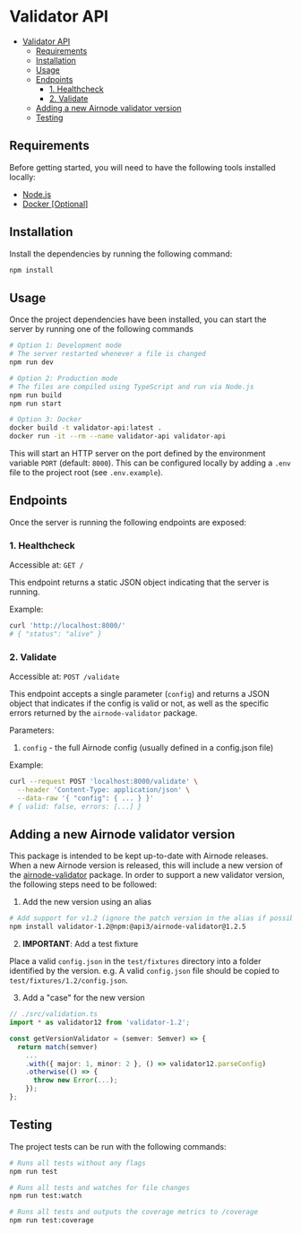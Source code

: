 # Validator API

- [Validator API](#validator-api)
  - [Requirements](#requirements)
  - [Installation](#installation)
  - [Usage](#usage)
  - [Endpoints](#endpoints)
    - [1. Healthcheck](#1-healthcheck)
    - [2. Validate](#2-validate)
  - [Adding a new Airnode validator version](#adding-a-new-airnode-validator-version)
  - [Testing](#testing)

## Requirements

Before getting started, you will need to have the following tools installed locally:

- [Node.js](https://github.com/nvm-sh/nvm)
- [Docker [Optional]](https://www.docker.com/)

## Installation

Install the dependencies by running the following command:

```sh
npm install
```

## Usage

Once the project dependencies have been installed, you can start the server by running one of the following commands

```sh
# Option 1: Development mode
# The server restarted whenever a file is changed
npm run dev

# Option 2: Production mode
# The files are compiled using TypeScript and run via Node.js
npm run build
npm run start

# Option 3: Docker
docker build -t validator-api:latest .
docker run -it --rm --name validator-api validator-api
```

This will start an HTTP server on the port defined by the environment variable `PORT` (default: `8000`). This can be configured locally by adding a `.env` file to the project root (see `.env.example`).

## Endpoints

Once the server is running the following endpoints are exposed:

### 1. Healthcheck

Accessible at: `GET /`

This endpoint returns a static JSON object indicating that the server is running.

Example:

```sh
curl 'http://localhost:8000/'
# { "status": "alive" }
```

### 2. Validate

Accessible at: `POST /validate`

This endpoint accepts a single parameter (`config`) and returns a JSON object that indicates if the config is valid or not, as well as the specific errors returned by the `airnode-validator` package.

Parameters:

1. `config` - the full Airnode config (usually defined in a config.json file)

Example:

```sh
curl --request POST 'localhost:8000/validate' \
  --header 'Content-Type: application/json' \
  --data-raw '{ "config": { ... } }'
# { valid: false, errors: [...] }
```

## Adding a new Airnode validator version

This package is intended to be kept up-to-date with Airnode releases. When a new Airnode version is released, this will include a new version of the [airnode-validator](https://www.npmjs.com/package/@api3/airnode-validator) package. In order to support a new validator version, the following steps need to be followed:

1. Add the new version using an alias

```sh
# Add support for v1.2 (ignore the patch version in the alias if possible)
npm install validator-1.2@npm:@api3/airnode-validator@1.2.5
```

2. **IMPORTANT**: Add a test fixture

Place a valid `config.json` in the `test/fixtures` directory into a folder identified by the version. e.g. A valid `config.json` file should be copied to `test/fixtures/1.2/config.json`.

3. Add a "case" for the new version

```ts
// ./src/validation.ts
import * as validator12 from 'validator-1.2';

const getVersionValidator = (semver: Semver) => {
  return match(semver)
    ...
    .with({ major: 1, minor: 2 }, () => validator12.parseConfig)
    .otherwise(() => {
      throw new Error(...);
    });
};
```

## Testing

The project tests can be run with the following commands:

```sh
# Runs all tests without any flags
npm run test

# Runs all tests and watches for file changes
npm run test:watch

# Runs all tests and outputs the coverage metrics to /coverage
npm run test:coverage
```
